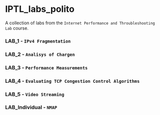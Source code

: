 # IPTL_labs_polito
A collection of labs from the `Internet Performance and Throubleshooting Lab` course.

### LAB_1 - `IPv4 Fragmentation`

### LAB_2 - `Analisys of Chargen`

### LAB_3 - `Performance Measurements`

### LAB_4 - `Evaluating TCP Congestion Control Algorithms`

### LAB_5 - `Video Streaming`

### LAB_Individual - `NMAP`
